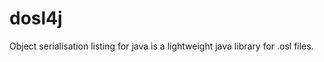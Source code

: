 <h1>dosl4j</h1>

Object serialisation listing for java is a lightweight java library for .osl files.
